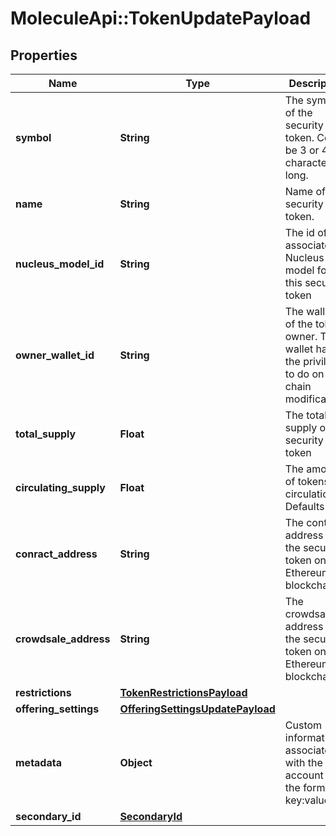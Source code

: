 # MoleculeApi::TokenUpdatePayload

## Properties
Name | Type | Description | Notes
------------ | ------------- | ------------- | -------------
**symbol** | **String** | The symbol of the security token. Could be 3 or 4 characters long. | [optional]
**name** | **String** | Name of the security token. | [optional]
**nucleus_model_id** | **String** | The id of the associated Nucleus model for this security token | [optional]
**owner_wallet_id** | **String** | The wallet id of the token owner. This wallet has the privileges to do on-chain modifications | [optional]
**total_supply** | **Float** | The total supply of the security token | [optional]
**circulating_supply** | **Float** | The amount of tokens in circulation. Defaults to 0 | [optional]
**conract_address** | **String** | The contract address of the security token on the Ethereum blockchain | [optional]
**crowdsale_address** | **String** | The crowdsale address of the security token on the Ethereum blockchain | [optional]
**restrictions** | [**TokenRestrictionsPayload**](TokenRestrictionsPayload.md) |  | [optional]
**offering_settings** | [**OfferingSettingsUpdatePayload**](OfferingSettingsUpdatePayload.md) |  | [optional]
**metadata** | **Object** | Custom information associated with the account in the format key:value | [optional]
**secondary_id** | [**SecondaryId**](SecondaryId.md) |  | [optional]
